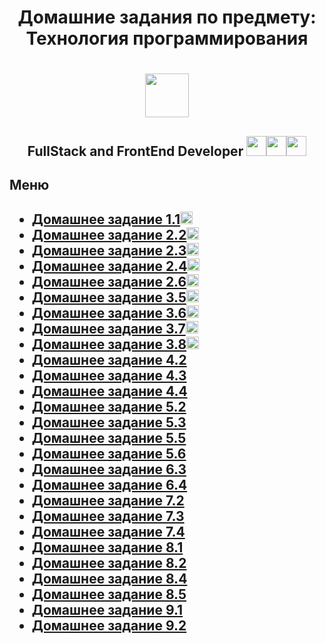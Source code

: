 <h1 align = "center">Домашние задания по предмету: Технология программирования <h1>
 <p align = "center"><img src="https://upload.wikimedia.org/wikipedia/commons/1/13/%D0%A1%D0%98%D0%9D%D0%95%D0%A0%D0%93%D0%98%D0%AF_%D0%A3%D0%BD%D0%B8%D0%B2%D0%B5%D1%80%D1%81%D0%B8%D1%82%D0%B5%D1%82_%D0%9B%D0%BE%D0%B3%D0%BE%D1%82%D0%B8%D0%BF.png" height="70"/><p>
<h2 align = "center">FullStack and FrontEnd Developer <img src="https://simpleicons.org/icons/cplusplus.svg" height="32"/><img src="https://simpleicons.org/icons/html5.svg" height="32"/><img src="https://simpleicons.org/icons/javascript.svg" height="32"/> <h2>
<h2>Меню<h2>

  <ul list-style-type = "disk">
    <li><a href="https://github.com/Arnuma/programm-tech_Zinyakov-N.V/blob/HomeWork_1.1/main.cpp">Домашнее задание 1.1<img src="https://cdn-icons-png.flaticon.com/512/1828/1828520.png" height="20"/></a></li>
    <li><a href="https://github.com/Arnuma/programm-tech_Zinyakov-N.V/blob/HomeWork_2.2/main.cpp">Домашнее задание 2.2<img src="https://cdn-icons-png.flaticon.com/512/1828/1828520.png" height="20"/></a></li>
    <li><a href="https://github.com/Arnuma/programm-tech_Zinyakov-N.V/blob/HomeWork_2.3/main.cpp">Домашнее задание 2.3<img src="https://cdn-icons-png.flaticon.com/512/1828/1828520.png" height="20"/></a></li>
    <li><a href="https://github.com/Arnuma/programm-tech_Zinyakov-N.V/tree/HomeWork_2.4">Домашнее задание 2.4<img src="https://cdn-icons-png.flaticon.com/512/1828/1828520.png" height="20"/></a></li>
    <li><a href="https://github.com/Arnuma/programm-tech_Zinyakov-N.V/tree/HomeWork_2.6">Домашнее задание 2.6<img src="https://cdn-icons-png.flaticon.com/512/1828/1828520.png" height="20"/></a></li>
    <li><a href="https://github.com/Arnuma/programm-tech_Zinyakov-N.V/tree/HomeWork_3.5">Домашнее задание 3.5<img src="https://cdn-icons-png.flaticon.com/512/1828/1828520.png" height="20"/></a></li>
    <li><a href="https://github.com/Arnuma/programm-tech_Zinyakov-N.V/tree/HomeWork_3.6">Домашнее задание 3.6<img src="https://cdn-icons-png.flaticon.com/512/1828/1828520.png" height="20"/></a></li>
    <li><a href="https://github.com/Arnuma/programm-tech_Zinyakov-N.V/tree/HomeWork_3.7">Домашнее задание 3.7<img src="https://cdn-icons-png.flaticon.com/512/1828/1828520.png" height="20"/></a></li>
    <li><a href="https://github.com/Arnuma/programm-tech_Zinyakov-N.V/tree/HomeWork_3.8">Домашнее задание 3.8<img src="https://cdn-icons-png.flaticon.com/512/1828/1828520.png" height="20"/></a></li>
    <li><a href="https://github.com/Arnuma/programm-tech_Zinyakov-N.V/tree/HomeWork_4.2">Домашнее задание 4.2</a></li>
    <li><a href="https://github.com/Arnuma/programm-tech_Zinyakov-N.V/tree/HomeWork_4.3">Домашнее задание 4.3</a></li>
    <li><a href="https://github.com/Arnuma/programm-tech_Zinyakov-N.V/tree/HomeWork_4.4">Домашнее задание 4.4</a></li>
    <li><a href="https://github.com/Arnuma/programm-tech_Zinyakov-N.V/tree/HomeWork_5.2">Домашнее задание 5.2</a></li>
    <li><a href="https://github.com/Arnuma/programm-tech_Zinyakov-N.V/tree/HomeWork_5.3">Домашнее задание 5.3</a></li>
    <li><a href="https://github.com/Arnuma/programm-tech_Zinyakov-N.V/tree/HomeWork_5.5">Домашнее задание 5.5</a></li>
    <li><a href="https://github.com/Arnuma/programm-tech_Zinyakov-N.V/tree/HomeWork_5.6">Домашнее задание 5.6</a></li>
    <li><a href="https://github.com/Arnuma/programm-tech_Zinyakov-N.V/tree/HomeWork_6.3">Домашнее задание 6.3</a></li>
    <li><a href="https://github.com/Arnuma/programm-tech_Zinyakov-N.V/tree/HomeWork_6.4">Домашнее задание 6.4</a></li>
    <li><a href="https://github.com/Arnuma/programm-tech_Zinyakov-N.V/tree/HomeWork_7.2">Домашнее задание 7.2</a></li>
    <li><a href="https://github.com/Arnuma/programm-tech_Zinyakov-N.V/tree/HomeWork_7.3">Домашнее задание 7.3</a></li>
    <li><a href="https://github.com/Arnuma/programm-tech_Zinyakov-N.V/tree/HomeWork_7.4">Домашнее задание 7.4</a></li>
    <li><a href="https://github.com/Arnuma/programm-tech_Zinyakov-N.V/tree/HomeWork_8.1">Домашнее задание 8.1</a></li>
    <li><a href="https://github.com/Arnuma/programm-tech_Zinyakov-N.V/tree/HomeWork_8.2">Домашнее задание 8.2</a></li>
    <li><a href="https://github.com/Arnuma/programm-tech_Zinyakov-N.V/tree/HomeWork_8.4">Домашнее задание 8.4</a></li>
    <li><a href="https://github.com/Arnuma/programm-tech_Zinyakov-N.V/tree/HomeWork_8.5">Домашнее задание 8.5</a></li>
    <li><a href="https://github.com/Arnuma/programm-tech_Zinyakov-N.V/tree/HomeWork_9.1">Домашнее задание 9.1</a></li>
    <li><a href="https://github.com/Arnuma/programm-tech_Zinyakov-N.V/tree/HomeWork_9.2">Домашнее задание 9.2</a></li>
  </ul>
